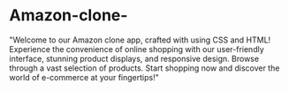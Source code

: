 # Amazon-clone-
"Welcome to our Amazon clone app, crafted with using CSS and HTML!  Experience the convenience of online shopping with our user-friendly interface, stunning product displays, and responsive design. Browse through a vast selection of products. Start shopping now and discover the world of e-commerce at your fingertips!"
